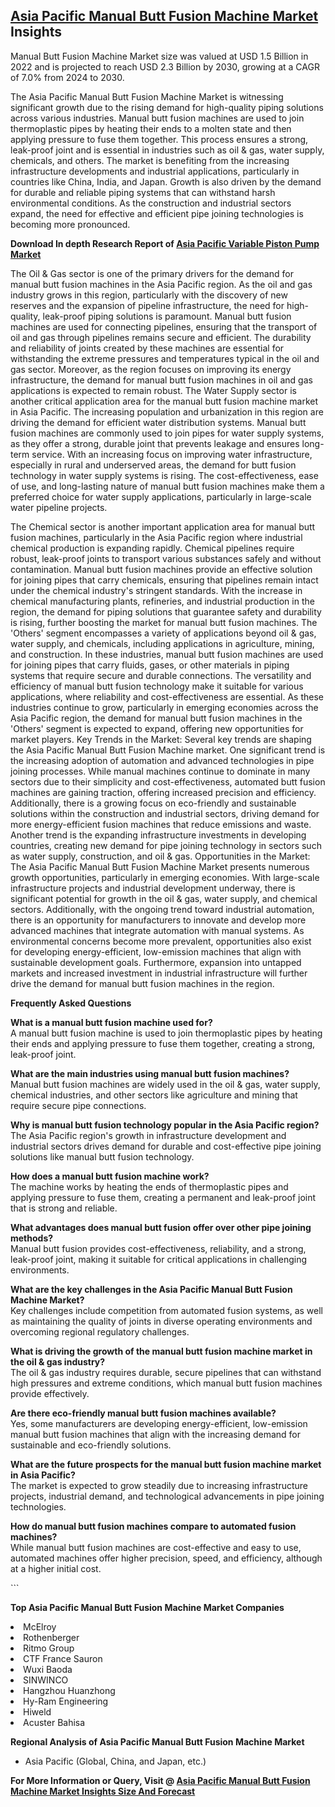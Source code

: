 <h2><a href="https://www.verifiedmarketreports.com/download-sample/?rid=439610&amp;utm_source=Github-Feb&amp;utm_medium=225" target="_blank">Asia Pacific Manual Butt Fusion Machine Market</a> Insights</h2><p>Manual Butt Fusion Machine Market size was valued at USD 1.5 Billion in 2022 and is projected to reach USD 2.3 Billion by 2030, growing at a CAGR of 7.0% from 2024 to 2030.</p><p><p>The Asia Pacific Manual Butt Fusion Machine Market is witnessing significant growth due to the rising demand for high-quality piping solutions across various industries. Manual butt fusion machines are used to join thermoplastic pipes by heating their ends to a molten state and then applying pressure to fuse them together. This process ensures a strong, leak-proof joint and is essential in industries such as oil & gas, water supply, chemicals, and others. The market is benefiting from the increasing infrastructure developments and industrial applications, particularly in countries like China, India, and Japan. Growth is also driven by the demand for durable and reliable piping systems that can withstand harsh environmental conditions. As the construction and industrial sectors expand, the need for effective and efficient pipe joining technologies is becoming more pronounced. <p><strong>Download In depth Research Report of <a href="https://www.verifiedmarketreports.com/download-sample/?rid=236118&amp;utm_source=Pulse-Dec&amp;utm_medium=225" target="_blank">Asia Pacific Variable Piston Pump Market</a></strong></p></p> <p>The Oil & Gas sector is one of the primary drivers for the demand for manual butt fusion machines in the Asia Pacific region. As the oil and gas industry grows in this region, particularly with the discovery of new reserves and the expansion of pipeline infrastructure, the need for high-quality, leak-proof piping solutions is paramount. Manual butt fusion machines are used for connecting pipelines, ensuring that the transport of oil and gas through pipelines remains secure and efficient. The durability and reliability of joints created by these machines are essential for withstanding the extreme pressures and temperatures typical in the oil and gas sector. Moreover, as the region focuses on improving its energy infrastructure, the demand for manual butt fusion machines in oil and gas applications is expected to remain robust. The Water Supply sector is another critical application area for the manual butt fusion machine market in Asia Pacific. The increasing population and urbanization in this region are driving the demand for efficient water distribution systems. Manual butt fusion machines are commonly used to join pipes for water supply systems, as they offer a strong, durable joint that prevents leakage and ensures long-term service. With an increasing focus on improving water infrastructure, especially in rural and underserved areas, the demand for butt fusion technology in water supply systems is rising. The cost-effectiveness, ease of use, and long-lasting nature of manual butt fusion machines make them a preferred choice for water supply applications, particularly in large-scale water pipeline projects. <p>The Chemical sector is another important application area for manual butt fusion machines, particularly in the Asia Pacific region where industrial chemical production is expanding rapidly. Chemical pipelines require robust, leak-proof joints to transport various substances safely and without contamination. Manual butt fusion machines provide an effective solution for joining pipes that carry chemicals, ensuring that pipelines remain intact under the chemical industry's stringent standards. With the increase in chemical manufacturing plants, refineries, and industrial production in the region, the demand for piping solutions that guarantee safety and durability is rising, further boosting the market for manual butt fusion machines. The 'Others' segment encompasses a variety of applications beyond oil & gas, water supply, and chemicals, including applications in agriculture, mining, and construction. In these industries, manual butt fusion machines are used for joining pipes that carry fluids, gases, or other materials in piping systems that require secure and durable connections. The versatility and efficiency of manual butt fusion technology make it suitable for various applications, where reliability and cost-effectiveness are essential. As these industries continue to grow, particularly in emerging economies across the Asia Pacific region, the demand for manual butt fusion machines in the 'Others' segment is expected to expand, offering new opportunities for market players. Key Trends in the Market: Several key trends are shaping the Asia Pacific Manual Butt Fusion Machine market. One significant trend is the increasing adoption of automation and advanced technologies in pipe joining processes. While manual machines continue to dominate in many sectors due to their simplicity and cost-effectiveness, automated butt fusion machines are gaining traction, offering increased precision and efficiency. Additionally, there is a growing focus on eco-friendly and sustainable solutions within the construction and industrial sectors, driving demand for more energy-efficient fusion machines that reduce emissions and waste. Another trend is the expanding infrastructure investments in developing countries, creating new demand for pipe joining technology in sectors such as water supply, construction, and oil & gas. Opportunities in the Market: The Asia Pacific Manual Butt Fusion Machine Market presents numerous growth opportunities, particularly in emerging economies. With large-scale infrastructure projects and industrial development underway, there is significant potential for growth in the oil & gas, water supply, and chemical sectors. Additionally, with the ongoing trend toward industrial automation, there is an opportunity for manufacturers to innovate and develop more advanced machines that integrate automation with manual systems. As environmental concerns become more prevalent, opportunities also exist for developing energy-efficient, low-emission machines that align with sustainable development goals. Furthermore, expansion into untapped markets and increased investment in industrial infrastructure will further drive the demand for manual butt fusion machines in the region. <p><strong>Frequently Asked Questions</strong></p> <p><strong>What is a manual butt fusion machine used for?</strong><br> A manual butt fusion machine is used to join thermoplastic pipes by heating their ends and applying pressure to fuse them together, creating a strong, leak-proof joint.</p> <p><strong>What are the main industries using manual butt fusion machines?</strong><br> Manual butt fusion machines are widely used in the oil & gas, water supply, chemical industries, and other sectors like agriculture and mining that require secure pipe connections.</p> <p><strong>Why is manual butt fusion technology popular in the Asia Pacific region?</strong><br> The Asia Pacific region's growth in infrastructure development and industrial sectors drives demand for durable and cost-effective pipe joining solutions like manual butt fusion technology.</p> <p><strong>How does a manual butt fusion machine work?</strong><br> The machine works by heating the ends of thermoplastic pipes and applying pressure to fuse them, creating a permanent and leak-proof joint that is strong and reliable.</p> <p><strong>What advantages does manual butt fusion offer over other pipe joining methods?</strong><br> Manual butt fusion provides cost-effectiveness, reliability, and a strong, leak-proof joint, making it suitable for critical applications in challenging environments.</p> <p><strong>What are the key challenges in the Asia Pacific Manual Butt Fusion Machine Market?</strong><br> Key challenges include competition from automated fusion systems, as well as maintaining the quality of joints in diverse operating environments and overcoming regional regulatory challenges.</p> <p><strong>What is driving the growth of the manual butt fusion machine market in the oil & gas industry?</strong><br> The oil & gas industry requires durable, secure pipelines that can withstand high pressures and extreme conditions, which manual butt fusion machines provide effectively.</p> <p><strong>Are there eco-friendly manual butt fusion machines available?</strong><br> Yes, some manufacturers are developing energy-efficient, low-emission manual butt fusion machines that align with the increasing demand for sustainable and eco-friendly solutions.</p> <p><strong>What are the future prospects for the manual butt fusion machine market in Asia Pacific?</strong><br> The market is expected to grow steadily due to increasing infrastructure projects, industrial demand, and technological advancements in pipe joining technologies.</p> <p><strong>How do manual butt fusion machines compare to automated fusion machines?</strong><br> While manual butt fusion machines are cost-effective and easy to use, automated machines offer higher precision, speed, and efficiency, although at a higher initial cost.</p> ```</p><p><strong>Top Asia Pacific Manual Butt Fusion Machine Market Companies</strong></p><div data-test-id=""><p><li>McElroy</li><li> Rothenberger</li><li> Ritmo Group</li><li> CTF France Sauron</li><li> Wuxi Baoda</li><li> SINWINCO</li><li> Hangzhou Huanzhong</li><li> Hy-Ram Engineering</li><li> Hiweld</li><li> Acuster Bahisa</li></p><div><strong>Regional Analysis of&nbsp;Asia Pacific Manual Butt Fusion Machine Market</strong></div><ul><li dir="ltr"><p dir="ltr">Asia Pacific (Global, China, and Japan, etc.)</p></li></ul><p><strong>For More Information or Query, Visit @&nbsp;</strong><strong><a href="https://www.verifiedmarketreports.com/product/manual-butt-fusion-machine-market/?utm_source=Github-Feb&amp;utm_medium=225" target="_blank">Asia Pacific Manual Butt Fusion Machine Market Insights Size And Forecast</a></strong></p></div><h2>&nbsp;</h2><div data-test-id="">&nbsp;</div>
